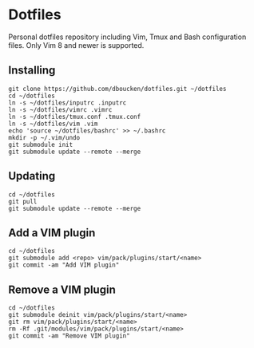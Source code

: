 # Dotfiles

Personal dotfiles repository including Vim, Tmux and Bash configuration files. Only Vim 8 and newer is supported.

## Installing

```
git clone https://github.com/dboucken/dotfiles.git ~/dotfiles
cd ~/dotfiles
ln -s ~/dotfiles/inputrc .inputrc
ln -s ~/dotfiles/vimrc .vimrc
ln -s ~/dotfiles/tmux.conf .tmux.conf
ln -s ~/dotfiles/vim .vim
echo 'source ~/dotfiles/bashrc' >> ~/.bashrc
mkdir -p ~/.vim/undo
git submodule init
git submodule update --remote --merge
```

## Updating

```
cd ~/dotfiles
git pull
git submodule update --remote --merge
```

## Add a VIM plugin

```
cd ~/dotfiles
git submodule add <repo> vim/pack/plugins/start/<name>
git commit -am "Add VIM plugin"
```

## Remove a VIM plugin

```
cd ~/dotfiles
git submodule deinit vim/pack/plugins/start/<name>
git rm vim/pack/plugins/start/<name>
rm -Rf .git/modules/vim/pack/plugins/start/<name>
git commit -am "Remove VIM plugin"
```
